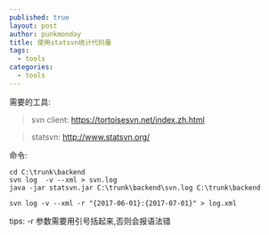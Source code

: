 ```yaml
---
published: true
layout: post
author: punkmonday
title: 使用statsvn统计代码量
tags:
  - tools
categories:
  - tools
---
```

需要的工具:

> svn client: https://tortoisesvn.net/index.zh.html

> statsvn: http://www.statsvn.org/

命令:

```
cd C:\trunk\backend
svn log  -v --xml > svn.log
java -jar statsvn.jar C:\trunk\backend\svn.log C:\trunk\backend
```

```
svn log -v --xml -r "{2017-06-01}:{2017-07-01}" > log.xml
```

tips:
 -r 参数需要用引号括起来,否则会报语法错
